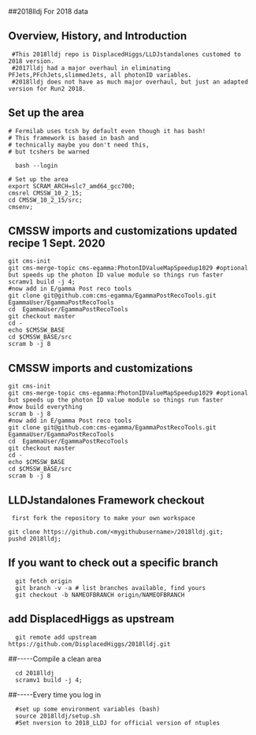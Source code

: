 ##2018lldj
 For 2018 data
## Overview, History, and Introduction
```
 #This 2018lldj repo is DisplacedHiggs/LLDJstandalones customed to 2018 version.
 #2017lldj had a major overhaul in eliminating PFJets,PFchJets,slimmedJets, all photonID variables. 
 #2018lldj does not have as much major overhaul, but just an adapted version for Run2 2018.
```
## Set up the area
```
# Fermilab uses tcsh by default even though it has bash!
# This framework is based in bash and
# technically maybe you don't need this,
# but tcshers be warned

  bash --login

# Set up the area
export SCRAM_ARCH=slc7_amd64_gcc700;
cmsrel CMSSW_10_2_15;
cd CMSSW_10_2_15/src;
cmsenv;
```
## CMSSW imports and customizations updated recipe 1 Sept. 2020
```
git cms-init
git cms-merge-topic cms-egamma:PhotonIDValueMapSpeedup1029 #optional but speeds up the photon ID value module so things run faster
scramv1 build -j 4;
#now add in E/gamma Post reco tools
git clone git@github.com:cms-egamma/EgammaPostRecoTools.git  EgammaUser/EgammaPostRecoTools
cd  EgammaUser/EgammaPostRecoTools
git checkout master
cd -
echo $CMSSW_BASE
cd $CMSSW_BASE/src
scram b -j 8
```


## CMSSW imports and customizations

```
git cms-init
git cms-merge-topic cms-egamma:PhotonIDValueMapSpeedup1029 #optional but speeds up the photon ID value module so things run faster
#now build everything
scram b -j 8
#now add in E/gamma Post reco tools
git clone git@github.com:cms-egamma/EgammaPostRecoTools.git  EgammaUser/EgammaPostRecoTools
cd  EgammaUser/EgammaPostRecoTools
git checkout master
cd -
echo $CMSSW_BASE
cd $CMSSW_BASE/src
scram b -j 8
```

## LLDJstandalones Framework checkout
```
 first fork the repository to make your own workspace

git clone https://github.com/<mygithubusername>/2018lldj.git;
pushd 2018lldj;
```

## If you want to check out a specific branch
```
  git fetch origin
  git branch -v -a # list branches available, find yours
  git checkout -b NAMEOFBRANCH origin/NAMEOFBRANCH
```  
## add DisplacedHiggs as upstream
```
  git remote add upstream https://github.com/DisplacedHiggs/2018lldj.git
```
##-----Compile a clean area
```
  cd 2018lldj
  scramv1 build -j 4;
```
##-----Every time you log in
```
  #set up some environment variables (bash)
  source 2018lldj/setup.sh
  #Set nversion to 2018_LLDJ for official version of ntuples

```
